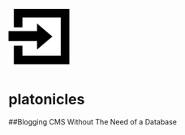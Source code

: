 ![platonicles](/admin/templates/easy4/css/img/platonicles128.png)
# platonicles
##Blogging CMS Without The Need of a Database
